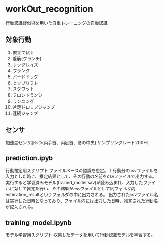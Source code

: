 # workOut_recognition
行動認識疑似術を用いた自重トレーニングの自動認識

## 対象行動
01. 腕立て伏せ
02. 腹筋(クランチ)
03. レッグレイズ
04. プランク
05. バードドッグ
06. ヒップリフト
07. スクワット
08. フロントランジ
09. ランニング
10. 片足ドロップジャンプ
11. 連続ジャンプ

## センサ
加速度センサ計5つ(両手首、両足首、腰の中央)
サンプリングレート200Hz


## prediction.ipyb
行動推定用スクリプト
ファイルベースの認識を想定。１行動分のcsvファイルを入力とした時に、推定結果として、その行動の名前をcsvファイルで出力する。
実行すると学習済みモデル(trained_model.sav)が読み込まれ、入力したファイルに対して推定を行い、その結果がcsvファイルとして同フォルダ内estimation_resultというフォルダの中に出力される。
出力されたcsvファイル名は実行した日時となっており、ファイル内には出力した日時、推定された行動名が記入される。

## training_model.ipynb
モデル学習用スクリプト
収集したデータを用いて行動認識モデルを学習する。
